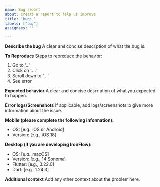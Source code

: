 ```yaml
---
name: Bug report
about: Create a report to help us improve
title: 'bug: '
labels: ["bug"]
assignees: ''

---
```


**Describe the bug**
A clear and concise description of what the bug is.

**To Reproduce**
Steps to reproduce the behavior:
1. Go to '...'
2. Click on '....'
3. Scroll down to '....'
4. See error

**Expected behavior**
A clear and concise description of what you expected to happen.

**Error logs/Screenshots**
If applicable, add logs/screenshots to give more information about the issue.

**Mobile (please complete the following information):**
 - OS: [e.g., iOS or Android]
 - Version: [e.g., iOS 18]

**Desktop (if you are developing IronFlow):** 
 - OS: [e.g., macOS]
 - Version: [e.g., 14 Sonoma]
 - Flutter: [e.g., 3.22.0]
 - Dart: [e.g., 1.24.3]

**Additional context**
Add any other context about the problem here.
